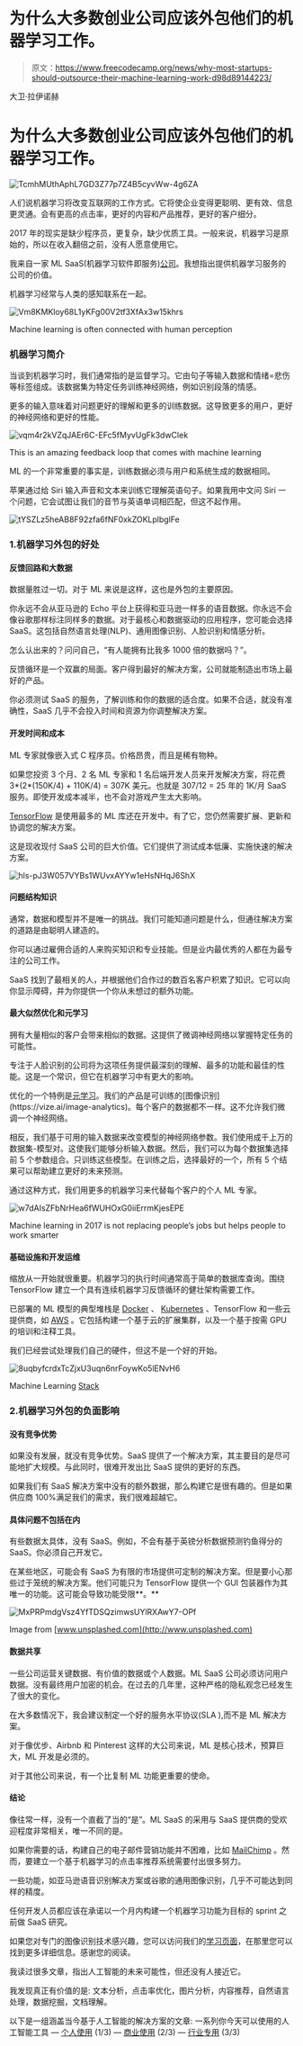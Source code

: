 # 为什么大多数创业公司应该外包他们的机器学习工作。

> 原文：<https://www.freecodecamp.org/news/why-most-startups-should-outsource-their-machine-learning-work-d98d89144223/>

大卫·拉伊诺赫

# 为什么大多数创业公司应该外包他们的机器学习工作。

![TcmhMUthAphL7GD3Z77p7Z4B5cyvWw-4g6ZA](img/b831a616e0d179fa4f785f1bf6c4b7eb.png)

人们说机器学习将改变互联网的工作方式。它将使企业变得更聪明、更有效、信息更灵通。会有更高的点击率，更好的内容和产品推荐，更好的客户细分。

2017 年的现实是缺少程序员，更复杂，缺少优质工具。一般来说，机器学习是原始的，所以在收入翻倍之前，没有人愿意使用它。

我来自一家 ML SaaS(机器学习软件即服务)[公司](https://vize.ai/)。我想指出提供机器学习服务的公司的价值。

机器学习经常与人类的感知联系在一起。

![Vm8KMKloy68L1yKFg00V2tf3XfAx3w15khrs](img/e67b14effa21b3cee1982f604cbb0568.png)

Machine learning is often connected with human perception

### **机器学习简介**

当谈到机器学习时，我们通常指的是监督学习。它由句子等输入数据和情绪=悲伤等标签组成。该数据集为特定任务训练神经网络，例如识别段落的情感。

更多的输入意味着对问题更好的理解和更多的训练数据。这导致更多的用户，更好的神经网络和更好的性能。

![vqm4r2kVZqJAEr6C-EFc5fMyvUgFk3dwClek](img/982b2440c660d604829be92f7c752be4.png)

This is an amazing feedback loop that comes with machine learning

ML 的一个非常重要的事实是，训练数据必须与用户和系统生成的数据相同。

苹果通过给 Siri 输入声音和文本来训练它理解英语句子。如果我用中文问 Siri 一个问题，它会试图让我们的音节与英语单词相匹配，但这不起作用。

![tYSZLz5heAB8F92zfa6fNF0xkZOKLplbglFe](img/d5ebc017780d90226ceab9a0c000acc6.png)

### 1.机器学习外包的好处

#### 反馈回路和大数据

数据量胜过一切。对于 ML 来说是这样，这也是外包的主要原因。

你永远不会从亚马逊的 Echo 平台上获得和亚马逊一样多的语音数据。你永远不会像谷歌那样标注同样多的数据。对于最核心和数据驱动的应用程序，您可能会选择 SaaS。这包括自然语言处理(NLP)、通用图像识别、人脸识别和情感分析。

怎么认出来的？问问自己，“有人能拥有比我多 1000 倍的数据吗？”。

反馈循环是一个双赢的局面。客户得到最好的解决方案，公司就能制造出市场上最好的产品。

你必须测试 SaaS 的服务，了解训练和你的数据的适合度。如果不合适，就没有准确性，SaaS 几乎不会投入时间和资源为你调整解决方案。

#### 开发时间和成本

ML 专家就像嵌入式 C 程序员。价格昂贵，而且是稀有物种。

如果您投资 3 个月、2 名 ML 专家和 1 名后端开发人员来开发解决方案，将花费 3*(2*(150K/4) + 110K/4) = 307K 美元。也就是 307/12 = 25 年的 1K/月 SaaS 服务。即使开发成本减半，也不会对游戏产生太大影响。

[TensorFlow](https://www.tensorflow.org/) 是使用最多的 ML 库还在开发中。有了它，您仍然需要扩展、更新和协调您的解决方案。

这是现收现付 SaaS 公司的巨大价值。它们提供了测试成本低廉、实施快速的解决方案。

![hls-pJ3W057VYBs1WUvxAYYw1eHsNHqJ6ShX](img/f79676b0ffd22a2ee318cfb4a56df3e1.png)

#### **问题结构知识**

通常，数据和模型并不是唯一的挑战。我们可能知道问题是什么，但通往解决方案的道路是由聪明人建造的。

你可以通过雇佣合适的人来购买知识和专业技能。但是业内最优秀的人都在为最专注的公司工作。

SaaS 找到了最相关的人，并根据他们合作过的数百名客户积累了知识。它可以向你显示障碍，并为你提供一个你从未想过的额外功能。

#### 最大似然优化和元学习

拥有大量相似的客户会带来相似的数据。这提供了微调神经网络以掌握特定任务的可能性。

专注于人脸识别的公司将为这项任务提供最深刻的理解、最多的功能和最佳的性能。这是一个常识，但它在机器学习中有更大的影响。

优化的一个特例是[元学习](https://en.wikipedia.org/wiki/Meta_learning_(computer_science))。我们的产品是可训练的[图像识别](https://vize.ai/image-analytics)。每个客户的数据都不一样。这不允许我们微调一个神经网络。

相反，我们基于可用的输入数据来改变模型的神经网络参数。我们使用成千上万的数据集-模型对。这使我们能够分析输入数据。然后，我们可以为每个数据集选择前 5 个参数组合。只训练这些模型。在训练之后，选择最好的一个，所有 5 个结果可以帮助建立更好的未来预测。

通过这种方式，我们用更多的机器学习来代替每个客户的个人 ML 专家。

![w7dAIsZFbNrHea6fWUHOxG0iiErrmKjesEPE](img/093b0a28d68d13931c62b6ce555dd572.png)

Machine learning in 2017 is not replacing people’s jobs but helps people to work smarter

#### 基础设施和开发运维

缩放从一开始就很重要。机器学习的执行时间通常高于简单的数据库查询。围绕 TensorFlow 建立一个具有连续机器学习反馈循环的健壮架构需要工作。

已部署的 ML 模型的典型堆栈是 [Docker](https://www.docker.com/) 、 [Kubernetes](https://kubernetes.io/) 、TensorFlow 和一些云提供商，如 [AWS](https://aws.amazon.com/) 。它包括构建一个基于云的扩展集群，以及一个基于按需 GPU 的培训和注释工具。

我们已经尝试处理我们自己的硬件，但这不是一个好的开始。

![8uqbyfcrdxTcZjxU3uqn6nrFoywKo5lENvH6](img/c8ec7add93e07476dc6e1f9202ec44c0.png)

Machine Learning [Stack](https://www.slideshare.net/PetteriTeikariPhD/deploying-deep-learning-models-with-docker-and-kubernete)

### 2.机器学习外包的负面影响

#### 没有竞争优势

如果没有发展，就没有竞争优势。SaaS 提供了一个解决方案，其主要目的是尽可能地扩大规模。与此同时，很难开发出比 SaaS 提供的更好的东西。

如果我们有 SaaS 解决方案中没有的额外数据，那么构建它是很有趣的。但是如果供应商 100%满足我们的需求，我们很难超越它。

#### 具体问题不包括在内

有些数据太具体，没有 SaaS。例如，不会有基于英镑分析数据预测钓鱼得分的 SaaS。你必须自己开发它。

在某些地区，可能会有 SaaS 为有限的市场提供可定制的解决方案。但是要小心那些过于笼统的解决方案。他们可能只为 TensorFlow 提供一个 GUI 包装器作为其唯一的功能。这可能会导致功能受限**。**

![MxPRPmdgVsz4YfTDSQzimwsUYlRXAwY7-OPf](img/86ad4534d4db368057afe573637fb14d.png)

Image from [www.unsplashed.com](http://www.unsplashed.com)

#### 数据共享

一些公司运营关键数据、有价值的数据或个人数据。ML SaaS 公司必须访问用户数据。没有最终用户加密的机会。在过去的几年里，这种严格的隐私观念已经发生了很大的变化。

在大多数情况下，我会建议制定一个好的服务水平协议(SLA ),而不是 ML 解决方案。

对于像优步、Airbnb 和 Pinterest 这样的大公司来说，ML 是核心技术，预算巨大，ML 开发是必须的。

对于其他公司来说，有一个比复制 ML 功能更重要的使命。

#### 结论

像往常一样，没有一个直截了当的“是”。ML SaaS 的采用与 SaaS 提供商的受欢迎程度非常相关，唯一不同的是。

如果你需要的话，构建自己的电子邮件营销功能并不困难，比如 [MailChimp](https://mailchimp.com/) 。然而，要建立一个基于机器学习的点击率推荐系统需要付出很多努力。

一些功能，如亚马逊语音识别解决方案或谷歌的通用图像识别，几乎不可能达到同样的精度。

任何开发人员都应该在承诺以一个月内构建一个机器学习功能为目标的 sprint 之前做 SaaS 研究。

如果您对专门的图像识别技术感兴趣，您可以访问我们的[学习页面](https://vize.ai/learn)，在那里您可以找到更多详细信息。感谢您的阅读。

我读过很多文章，指出人工智能的未来可能性，但还没有人接近它。

我发现真正有价值的是:
文本分析，点击率优化，图片分析，内容推荐，自然语言处理，数据挖掘，文档理解。

以下是一组涵盖当今基于人工智能的解决方案的文章:
一系列你今天可以使用的人工智能工具
— [个人使用](https://medium.com/imlyra/a-list-of-artificial-intelligence-tools-you-can-use-today-for-personal-use-1-3-7f1b60b6c94f) (1/3)
— [商业使用](https://lyr.ai/a-list-of-artificial-intelligence-tools-you-can-use-today%E2%80%8A-%E2%80%8Afor-businesses-2-continued/) (2/3)
— [行业专用](https://medium.com/imlyra/a-list-of-artificial-intelligence-tools-you-can-use-today-for-industry-specific-3-3-5e16c68da697) (3/3)